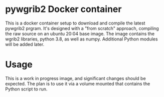 # pywgrib2 Docker container

This is a docker container setup to download and compile the latest pywgrib2 prgram. It's designed with a "from scratch" approach, compiling the raw source on an ubuntu 20:04 base image. 
The image contains the wgrib2 libraries, python 3.8, as well as numpy. Additional Python modules will be added later.  

# Usage

This is a work in progress image, and significant changes should be expected. The plan is to use it via a volume mounted that contains the Python script to run.  